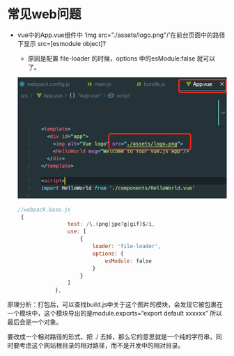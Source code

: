 # 常见web问题
- vue中的App.vue组件中 ‘img src="./assets/logo.png"/’在前台页面中的路径下显示 src=[esmodule object]?
  
  - 原因是配置 file-loader 的时候，options 中的esModule:false 就可以了。
  
  ![image-20200804192948759](medias/image-20200804192948759.png)
  
  ```js
  //webpack.base.js
   {
                  test: /\.(png|jpe?g|gif)$/i,
                  use: [
                      {
                          loader: 'file-loader',
                          options: {
                              esModule: false
                          }
                      }
                  ]
              },
  ```

原理分析：打包后，可以查找build.js中关于这个图片的模块，会发现它被包裹在一个模块中，这个模块导出的是module.exports=“export default  xxxxxx” 所以最后会是一个对象。

要改成一个相对路径的形式，把 ./ 去掉，那么它的意思就是一个纯的字符串，同时要考虑这个网站根目录的相对路径，而不是开发中的相对目录。

